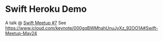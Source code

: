 # Swift Heroku Demo

A talk @ [Swift Meetup #7](http://www.meetup.com/Swift-Taipei-User-Group/events/230984648/)
See https://www.icloud.com/keynote/000gqBWMhahUnuJyXz_92OO1A#Swift-Meetup-May24
